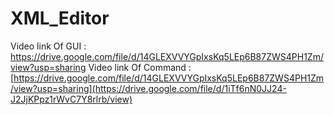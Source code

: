 # XML_Editor
Video link Of GUI : https://drive.google.com/file/d/14GLEXVVYGpIxsKq5LEp6B87ZWS4PH1Zm/view?usp=sharing
Video link Of Command : [https://drive.google.com/file/d/14GLEXVVYGpIxsKq5LEp6B87ZWS4PH1Zm/view?usp=sharing](https://drive.google.com/file/d/1iTf6nN0JJ24-J2JjKPpz1rWvC7Y8rlrb/view)
